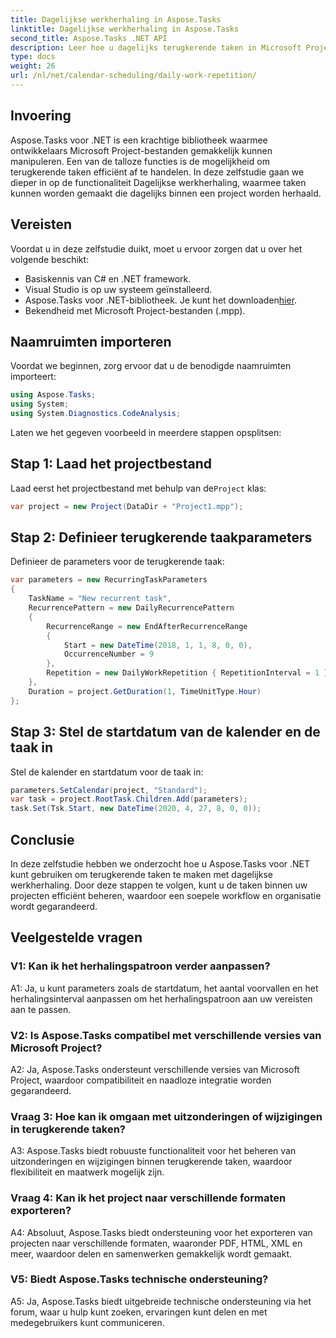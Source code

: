 ```yaml
---
title: Dagelijkse werkherhaling in Aspose.Tasks
linktitle: Dagelijkse werkherhaling in Aspose.Tasks
second_title: Aspose.Tasks .NET API
description: Leer hoe u dagelijks terugkerende taken in Microsoft Project-bestanden kunt maken met Aspose.Tasks voor .NET. Verhoog moeiteloos de productiviteit en organisatie.
type: docs
weight: 26
url: /nl/net/calendar-scheduling/daily-work-repetition/
---
```

## Invoering

Aspose.Tasks voor .NET is een krachtige bibliotheek waarmee ontwikkelaars Microsoft Project-bestanden gemakkelijk kunnen manipuleren. Een van de talloze functies is de mogelijkheid om terugkerende taken efficiënt af te handelen. In deze zelfstudie gaan we dieper in op de functionaliteit Dagelijkse werkherhaling, waarmee taken kunnen worden gemaakt die dagelijks binnen een project worden herhaald.

## Vereisten

Voordat u in deze zelfstudie duikt, moet u ervoor zorgen dat u over het volgende beschikt:

- Basiskennis van C# en .NET framework.
- Visual Studio is op uw systeem geïnstalleerd.
-  Aspose.Tasks voor .NET-bibliotheek. Je kunt het downloaden[hier](https://releases.aspose.com/tasks/net/).
- Bekendheid met Microsoft Project-bestanden (.mpp).

## Naamruimten importeren

Voordat we beginnen, zorg ervoor dat u de benodigde naamruimten importeert:

```csharp
using Aspose.Tasks;
using System;
using System.Diagnostics.CodeAnalysis;


```

Laten we het gegeven voorbeeld in meerdere stappen opsplitsen:

## Stap 1: Laad het projectbestand

 Laad eerst het projectbestand met behulp van de`Project` klas:

```csharp
var project = new Project(DataDir + "Project1.mpp");
```

## Stap 2: Definieer terugkerende taakparameters

Definieer de parameters voor de terugkerende taak:

```csharp
var parameters = new RecurringTaskParameters
{
    TaskName = "New recurrent task",
    RecurrencePattern = new DailyRecurrencePattern
    {
        RecurrenceRange = new EndAfterRecurrenceRange
        {
            Start = new DateTime(2018, 1, 1, 8, 0, 0),
            OccurrenceNumber = 9
        },
        Repetition = new DailyWorkRepetition { RepetitionInterval = 1 }
    },
    Duration = project.GetDuration(1, TimeUnitType.Hour)
};
```

## Stap 3: Stel de startdatum van de kalender en de taak in

Stel de kalender en startdatum voor de taak in:

```csharp
parameters.SetCalendar(project, "Standard");
var task = project.RootTask.Children.Add(parameters);
task.Set(Tsk.Start, new DateTime(2020, 4, 27, 8, 0, 0));
```

## Conclusie

In deze zelfstudie hebben we onderzocht hoe u Aspose.Tasks voor .NET kunt gebruiken om terugkerende taken te maken met dagelijkse werkherhaling. Door deze stappen te volgen, kunt u de taken binnen uw projecten efficiënt beheren, waardoor een soepele workflow en organisatie wordt gegarandeerd.

## Veelgestelde vragen

### V1: Kan ik het herhalingspatroon verder aanpassen?

A1: Ja, u kunt parameters zoals de startdatum, het aantal voorvallen en het herhalingsinterval aanpassen om het herhalingspatroon aan uw vereisten aan te passen.

### V2: Is Aspose.Tasks compatibel met verschillende versies van Microsoft Project?

A2: Ja, Aspose.Tasks ondersteunt verschillende versies van Microsoft Project, waardoor compatibiliteit en naadloze integratie worden gegarandeerd.

### Vraag 3: Hoe kan ik omgaan met uitzonderingen of wijzigingen in terugkerende taken?

A3: Aspose.Tasks biedt robuuste functionaliteit voor het beheren van uitzonderingen en wijzigingen binnen terugkerende taken, waardoor flexibiliteit en maatwerk mogelijk zijn.

### Vraag 4: Kan ik het project naar verschillende formaten exporteren?

A4: Absoluut, Aspose.Tasks biedt ondersteuning voor het exporteren van projecten naar verschillende formaten, waaronder PDF, HTML, XML en meer, waardoor delen en samenwerken gemakkelijk wordt gemaakt.

### V5: Biedt Aspose.Tasks technische ondersteuning?

A5: Ja, Aspose.Tasks biedt uitgebreide technische ondersteuning via het forum, waar u hulp kunt zoeken, ervaringen kunt delen en met medegebruikers kunt communiceren.